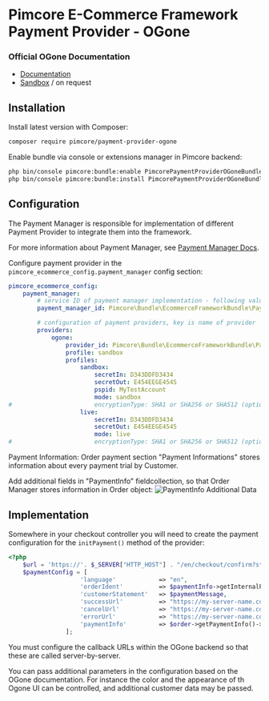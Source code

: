 # Pimcore E-Commerce Framework Payment Provider - OGone

### Official OGone Documentation
* [Documentation](https://payment-services.ingenico.com/int/en/ogone/support/guides/integration%20guides/e-commerce/introduction)
* [Sandbox](https://payment-services.ingenico.com/int/en/ogone/support/guides/user%20guides/test-account-creation) / on request

## Installation

Install latest version with Composer:
```bash 
composer require pimcore/payment-provider-ogone
```

Enable bundle via console or extensions manager in Pimcore backend:
```bash
php bin/console pimcore:bundle:enable PimcorePaymentProviderOGoneBundle
php bin/console pimcore:bundle:install PimcorePaymentProviderOGoneBundle
```

## Configuration
The Payment Manager is responsible for implementation
of different Payment Provider to integrate them into the framework. 

For more information about Payment Manager, see 
[Payment Manager Docs](../13_Checkout_Manager/07_Integrating_Payment.md). 

Configure payment provider in the `pimcore_ecommerce_config.payment_manager` config section: 
```yaml
pimcore_ecommerce_config:
    payment_manager:
        # service ID of payment manager implementation - following value is default value an can be omitted
        payment_manager_id: Pimcore\Bundle\EcommerceFrameworkBundle\PaymentManager\PaymentManager

        # configuration of payment providers, key is name of provider
        providers:
            ogone:
                provider_id: Pimcore\Bundle\EcommerceFrameworkBundle\PaymentManager\Payment\OGone
                profile: sandbox
                profiles:
                    sandbox:
                        secretIn: D343DDFD3434
                        secretOut: E454EEGE4545
                        pspid: MyTestAccount
                        mode: sandbox                        
#                       encryptionType: SHA1 or SHA256 or SHA512 (optional)
                    live:
                        secretIn: D343DDFD3434
                        secretOut: E454EEGE4545
                        mode: live                        
#                       encryptionType: SHA1 or SHA256 or SHA512 (optional)
```

Payment Information: Order payment section "Payment Informations" stores information about every payment trial by Customer.

Add additional fields in "PaymentInfo" fieldcollection, so that Order Manager stores information in Order object:
![PaymentInfo Additional Data](./doc/img/ogone_paymentinfo.png)


## Implementation

Somewhere in your checkout controller you will need to create the payment configuration for the `initPayment()`
method of the provider:

```php
<?php
    $url = 'https://'. $_SERVER["HTTP_HOST"] . "/en/checkout/confirm?state=";
    $paymentConfig = [                   
                    'language'            => "en",
                    'orderIdent'          => $paymentInfo->getInternalPaymentId(),                   
                    'customerStatement'   => $paymentMessage,
                    'successUrl'          => "https://my-server-name.com/shop/payment/confirm?provider=ogone&state=success",
                    'cancelUrl'           => "https://my-server-name.com/shop/payment/confirm?provider=ogone&state=cancel",
                    'errorUrl'            => "https://my-server-name.com/shop/payment/confirm?provider=ogone&state=error",
                    'paymentInfo'         => $order->getPaymentInfo()->getItems()[0]
                ];
```

You must configure the callback URLs within the OGone backend so that these are called server-by-server.

You can pass additional parameters in the configuration based on the OGone documentation. For instance the color and 
the appearance of th Ogone UI can be controlled, and additional customer data may be passed.